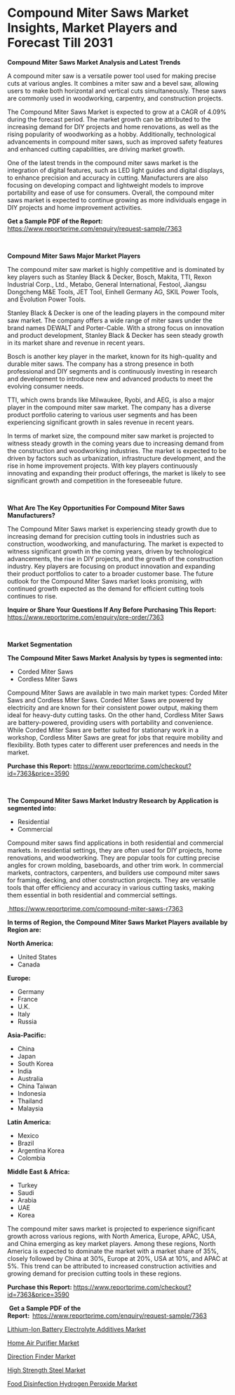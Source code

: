 <p><h1>Compound Miter Saws Market Insights, Market Players and Forecast Till 2031</h1></p><p><strong>Compound Miter Saws Market Analysis and Latest Trends</strong></p>
<p><p>A compound miter saw is a versatile power tool used for making precise cuts at various angles. It combines a miter saw and a bevel saw, allowing users to make both horizontal and vertical cuts simultaneously. These saws are commonly used in woodworking, carpentry, and construction projects.</p><p>The Compound Miter Saws Market is expected to grow at a CAGR of 4.09% during the forecast period. The market growth can be attributed to the increasing demand for DIY projects and home renovations, as well as the rising popularity of woodworking as a hobby. Additionally, technological advancements in compound miter saws, such as improved safety features and enhanced cutting capabilities, are driving market growth.</p><p>One of the latest trends in the compound miter saws market is the integration of digital features, such as LED light guides and digital displays, to enhance precision and accuracy in cutting. Manufacturers are also focusing on developing compact and lightweight models to improve portability and ease of use for consumers. Overall, the compound miter saws market is expected to continue growing as more individuals engage in DIY projects and home improvement activities.</p></p>
<p><strong>Get a Sample PDF of the Report:&nbsp;</strong> <a href="https://www.reportprime.com/enquiry/request-sample/7363">https://www.reportprime.com/enquiry/request-sample/7363</a></p>
<p>&nbsp;</p>
<p><strong>Compound Miter Saws Major Market Players</strong></p>
<p><p>The compound miter saw market is highly competitive and is dominated by key players such as Stanley Black & Decker, Bosch, Makita, TTI, Rexon Industrial Corp., Ltd., Metabo, General International, Festool, Jiangsu Dongcheng M&E Tools, JET Tool, Einhell Germany AG, SKIL Power Tools, and Evolution Power Tools.</p><p>Stanley Black & Decker is one of the leading players in the compound miter saw market. The company offers a wide range of miter saws under the brand names DEWALT and Porter-Cable. With a strong focus on innovation and product development, Stanley Black & Decker has seen steady growth in its market share and revenue in recent years.</p><p>Bosch is another key player in the market, known for its high-quality and durable miter saws. The company has a strong presence in both professional and DIY segments and is continuously investing in research and development to introduce new and advanced products to meet the evolving consumer needs.</p><p>TTI, which owns brands like Milwaukee, Ryobi, and AEG, is also a major player in the compound miter saw market. The company has a diverse product portfolio catering to various user segments and has been experiencing significant growth in sales revenue in recent years.</p><p>In terms of market size, the compound miter saw market is projected to witness steady growth in the coming years due to increasing demand from the construction and woodworking industries. The market is expected to be driven by factors such as urbanization, infrastructure development, and the rise in home improvement projects. With key players continuously innovating and expanding their product offerings, the market is likely to see significant growth and competition in the foreseeable future.</p></p>
<p>&nbsp;</p>
<p><strong>What Are The Key Opportunities For Compound Miter Saws Manufacturers?</strong></p>
<p><p>The Compound Miter Saws market is experiencing steady growth due to increasing demand for precision cutting tools in industries such as construction, woodworking, and manufacturing. The market is expected to witness significant growth in the coming years, driven by technological advancements, the rise in DIY projects, and the growth of the construction industry. Key players are focusing on product innovation and expanding their product portfolios to cater to a broader customer base. The future outlook for the Compound Miter Saws market looks promising, with continued growth expected as the demand for efficient cutting tools continues to rise.</p></p>
<p><strong>Inquire or Share Your Questions If Any Before Purchasing This Report:</strong> <a href="https://www.reportprime.com/enquiry/pre-order/7363">https://www.reportprime.com/enquiry/pre-order/7363</a></p>
<p>&nbsp;</p>
<p><strong>Market Segmentation</strong></p>
<p><strong>The Compound Miter Saws Market Analysis by types is segmented into:</strong></p>
<p><ul><li>Corded Miter Saws</li><li>Cordless Miter Saws</li></ul></p>
<p><p>Compound Miter Saws are available in two main market types: Corded Miter Saws and Cordless Miter Saws. Corded Miter Saws are powered by electricity and are known for their consistent power output, making them ideal for heavy-duty cutting tasks. On the other hand, Cordless Miter Saws are battery-powered, providing users with portability and convenience. While Corded Miter Saws are better suited for stationary work in a workshop, Cordless Miter Saws are great for jobs that require mobility and flexibility. Both types cater to different user preferences and needs in the market.</p></p>
<p><strong>Purchase this Report:&nbsp;</strong><a href="https://www.reportprime.com/checkout?id=7363&price=3590">https://www.reportprime.com/checkout?id=7363&price=3590</a></p>
<p>&nbsp;</p>
<p><strong>The Compound Miter Saws Market Industry Research by Application is segmented into:</strong></p>
<p><ul><li>Residential</li><li>Commercial</li></ul></p>
<p><p>Compound miter saws find applications in both residential and commercial markets. In residential settings, they are often used for DIY projects, home renovations, and woodworking. They are popular tools for cutting precise angles for crown molding, baseboards, and other trim work. In commercial markets, contractors, carpenters, and builders use compound miter saws for framing, decking, and other construction projects. They are versatile tools that offer efficiency and accuracy in various cutting tasks, making them essential in both residential and commercial settings.</p></p>
<p><a href="https://www.reportprime.com/compound-miter-saws-r7363">&nbsp;https://www.reportprime.com/compound-miter-saws-r7363</a></p>
<p><strong>In terms of Region, the Compound Miter Saws Market Players available by Region are:</strong></p>
<p>
    <p> <strong> North America: </strong>
        <ul>
            <li>United States</li>
            <li>Canada</li>
        </ul>
        </p> 
    <p> <strong> Europe: </strong>
        <ul>
            <li>Germany</li>
            <li>France</li>
            <li>U.K.</li>
            <li>Italy</li>
            <li>Russia</li>
        </ul>
        </p> 
    <p> <strong> Asia-Pacific: </strong>
        <ul>
            <li>China</li>
            <li>Japan</li>
            <li>South Korea</li>
            <li>India</li>
            <li>Australia</li>
            <li>China Taiwan</li>
            <li>Indonesia</li>
            <li>Thailand</li>
            <li>Malaysia</li>
        </ul>
        </p> 
    <p> <strong> Latin America: </strong>
        <ul>
            <li>Mexico</li>
            <li>Brazil</li>
            <li>Argentina Korea</li>
            <li>Colombia</li>
        </ul>
        </p> 
    <p> <strong> Middle East & Africa: </strong>
        <ul>
            <li>Turkey</li>
            <li>Saudi</li>
            <li>Arabia</li>
            <li>UAE</li>
            <li>Korea</li>
        </ul>
    </p>
    </p>
<p><p>The compound miter saws market is projected to experience significant growth across various regions, with North America, Europe, APAC, USA, and China emerging as key market players. Among these regions, North America is expected to dominate the market with a market share of 35%, closely followed by China at 30%, Europe at 20%, USA at 10%, and APAC at 5%. This trend can be attributed to increased construction activities and growing demand for precision cutting tools in these regions.</p></p>
<p><strong>Purchase this Report: </strong><a href="https://www.reportprime.com/checkout?id=7363&price=3590">https://www.reportprime.com/checkout?id=7363&price=3590</a></p>
<p>&nbsp;<strong>Get a Sample PDF of the Report:&nbsp;&nbsp;</strong><a href="https://www.reportprime.com/enquiry/request-sample/7363">https://www.reportprime.com/enquiry/request-sample/7363</a></p>
<p><strong></strong></p>
<p><p><a href="https://www.linkedin.com/pulse/lithium-ion-battery-electrolyte-additives-market-research-ewi1c?trackingId=eHx%2B3fqlRgLr2L6ABEahfQ%3D%3D">Lithium-Ion Battery Electrolyte Additives Market</a></p><p><a href="https://github.com/yemakinde/Market-Research-Report-List-2/blob/main/home-air-purifier-market.md">Home Air Purifier Market</a></p><p><a href="https://view.publitas.com/reportprime-1/decoding-direction-finder-market-metrics-market-share-trends-and-growth-patterns/">Direction Finder Market</a></p><p><a href="https://gamy-alyssum-396.notion.site/High-Strength-Steel-Market-Trends-Forecast-and-Competitive-Analysis-to-2031-1c6cd778725c4756be2b7027df014daa">High Strength Steel Market</a></p><p><a href="https://www.linkedin.com/pulse/food-disinfection-hydrogen-peroxide-market-size-global-industry-rjise?trackingId=cL3gfCxYNwG84bDbpMNC2A%3D%3D">Food Disinfection Hydrogen Peroxide Market</a></p></p>